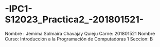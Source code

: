 # -IPC1-S12023_Practica2_-201801521-
Nombre : Jemima Solmaira Chavajay Quieju Carne: 201801521 Nombre Curso: Introducción a la Programación de Computadoras 1 Seccion: B
